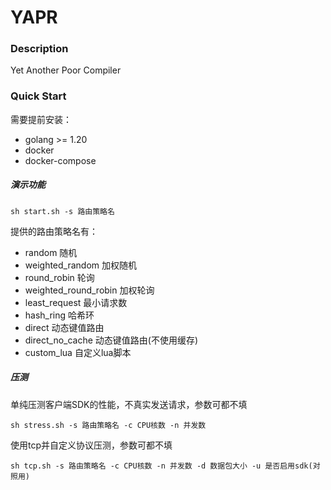 # YAPR

### Description

Yet Another Poor Compiler

### Quick Start

需要提前安装：

- golang >= 1.20
- docker
- docker-compose

##### 演示功能

```shell
sh start.sh -s 路由策略名
```

提供的路由策略名有：

- random 随机
- weighted_random 加权随机
- round_robin 轮询
- weighted_round_robin 加权轮询
- least_request 最小请求数
- hash_ring 哈希环
- direct 动态键值路由
- direct_no_cache 动态键值路由(不使用缓存)
- custom_lua 自定义lua脚本

##### 压测

单纯压测客户端SDK的性能，不真实发送请求，参数可都不填

```shell
sh stress.sh -s 路由策略名 -c CPU核数 -n 并发数
```

使用tcp并自定义协议压测，参数可都不填

```shell
sh tcp.sh -s 路由策略名 -c CPU核数 -n 并发数 -d 数据包大小 -u 是否启用sdk(对照用)
```